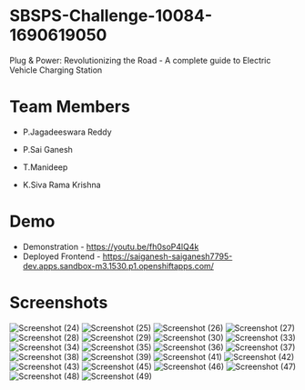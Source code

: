 # SBSPS-Challenge-10084-1690619050
Plug &amp; Power: Revolutionizing the Road - A complete guide to Electric Vehicle Charging Station
# Team Members
- P.Jagadeeswara Reddy
* P.Sai Ganesh
+ T.Manideep
- K.Siva Rama Krishna
# Demo
- Demonstration - https://youtu.be/fh0soP4lQ4k
- Deployed Frontend - https://saiganesh-saiganesh7795-dev.apps.sandbox-m3.1530.p1.openshiftapps.com/
# Screenshots

![Screenshot (24)](https://github.com/smartinternz02/SBSPS-Challenge-10084-1690619050/assets/128334539/a44b5714-502d-463f-aed5-7b282aff99a2)
![Screenshot (25)](https://github.com/smartinternz02/SBSPS-Challenge-10084-1690619050/assets/128334539/7d1988a4-cceb-4913-a9a6-8cbbb185e8b6)
![Screenshot (26)](https://github.com/smartinternz02/SBSPS-Challenge-10084-1690619050/assets/128334539/34105ca7-709b-4ff2-b1d8-dc8c27e262cd)
![Screenshot (27)](https://github.com/smartinternz02/SBSPS-Challenge-10084-1690619050/assets/128334539/7b1349c8-7211-4c0a-8d07-a9ee56357e44)
![Screenshot (28)](https://github.com/smartinternz02/SBSPS-Challenge-10084-1690619050/assets/128334539/a460010b-e561-4c1d-951e-0f8d10c9c943)
![Screenshot (29)](https://github.com/smartinternz02/SBSPS-Challenge-10084-1690619050/assets/128334539/06e5d7d7-63b2-4944-a6e9-17494ec41bd4)
![Screenshot (30)](https://github.com/smartinternz02/SBSPS-Challenge-10084-1690619050/assets/128334539/247b969d-720c-4b28-9c40-b76ee8469c92)
![Screenshot (33)](https://github.com/smartinternz02/SBSPS-Challenge-10084-1690619050/assets/128334539/aca3941e-4689-49c0-8310-5c5c5ac98365)
![Screenshot (34)](https://github.com/smartinternz02/SBSPS-Challenge-10084-1690619050/assets/128334539/361ae1fb-988b-4a6b-baf9-7c640ad8b11d)
![Screenshot (35)](https://github.com/smartinternz02/SBSPS-Challenge-10084-1690619050/assets/128334539/eb577eec-2c3d-4726-8d64-85b448566214)
![Screenshot (36)](https://github.com/smartinternz02/SBSPS-Challenge-10084-1690619050/assets/128334539/b2fcdb25-3ef0-4703-8684-b70367bbc866)
![Screenshot (37)](https://github.com/smartinternz02/SBSPS-Challenge-10084-1690619050/assets/128334539/4a77a1e0-3509-4b29-b0ec-a809dc417531)
![Screenshot (38)](https://github.com/smartinternz02/SBSPS-Challenge-10084-1690619050/assets/128334539/298bc3b7-ccc1-4547-a35a-5ee4e68ecccb)
![Screenshot (39)](https://github.com/smartinternz02/SBSPS-Challenge-10084-1690619050/assets/128334539/ba0f5a57-d393-47ec-9981-f735b53c6d39)
![Screenshot (41)](https://github.com/smartinternz02/SBSPS-Challenge-10084-1690619050/assets/128334539/346dade1-12eb-42ca-92b7-497f78c796b2)
![Screenshot (42)](https://github.com/smartinternz02/SBSPS-Challenge-10084-1690619050/assets/128334539/d54de6e3-cfe6-4388-877e-db4832bc3a3e)
![Screenshot (43)](https://github.com/smartinternz02/SBSPS-Challenge-10084-1690619050/assets/128334539/1d6cfd27-c873-47f4-99db-0daad2b6ba43)
![Screenshot (45)](https://github.com/smartinternz02/SBSPS-Challenge-10084-1690619050/assets/128334539/0545a8bf-b85c-435a-bbcc-99b090ba9712)
![Screenshot (46)](https://github.com/smartinternz02/SBSPS-Challenge-10084-1690619050/assets/128334539/60d6c7d3-da5e-4dfa-94db-1160c8cb5e52)
![Screenshot (47)](https://github.com/smartinternz02/SBSPS-Challenge-10084-1690619050/assets/128334539/c232c296-b458-4af9-b4b3-f41f60e25a8f)
![Screenshot (48)](https://github.com/smartinternz02/SBSPS-Challenge-10084-1690619050/assets/128334539/8bdbc805-326f-4de9-9e59-de0faaec29c4)
![Screenshot (49)](https://github.com/smartinternz02/SBSPS-Challenge-10084-1690619050/assets/128334539/5b6c3700-ce9a-4c69-b78a-cb1bc0c7b607)




